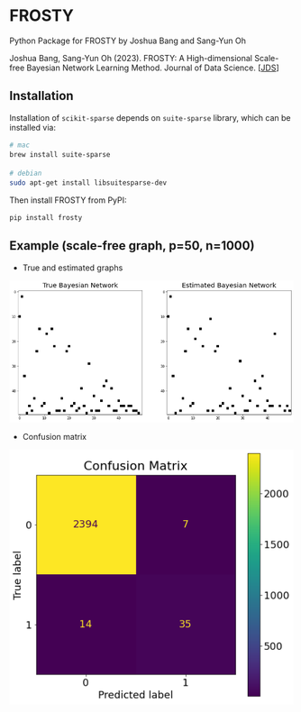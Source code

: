 # FROSTY

Python Package for FROSTY by Joshua Bang and Sang-Yun Oh

Joshua Bang, Sang-Yun Oh (2023). FROSTY: A High-dimensional Scale-free Bayesian Network Learning Method. Journal of Data Science. \[[JDS](https://jds-online.org/journal/JDS/article/1329/info)\]

## Installation

Installation of `scikit-sparse` depends on `suite-sparse` library, which can be installed via:
```bash
# mac
brew install suite-sparse

# debian
sudo apt-get install libsuitesparse-dev
```

Then install FROSTY from PyPI:
```bash
pip install frosty
```

## Example (scale-free graph, p=50, n=1000)

 - True and estimated graphs

![estimation](https://github.com/joshuaybang/frosty/raw/main/examples/images/frosty-estimation.png)

 - Confusion matrix

![confusion matrix](https://github.com/joshuaybang/frosty/raw/main/examples/images/confusion-matrix.png)